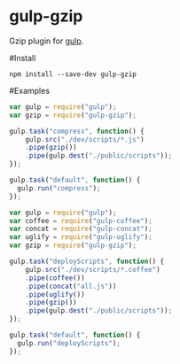 gulp-gzip
=========

Gzip plugin for [gulp](https://github.com/wearefractal/gulp).

#Install

```
npm install --save-dev gulp-gzip
```

#Examples

```javascript
var gulp = require("gulp");
var gzip = require("gulp-gzip");

gulp.task("compress", function() {
	gulp.src("./dev/scripts/*.js")
	.pipe(gzip())
	.pipe(gulp.dest("./public/scripts"));
});

gulp.task("default", function() {
  gulp.run("compress");
});
```

```javascript
var gulp = require("gulp");
var coffee = require("gulp-coffee");
var concat = require("gulp-concat");
var uglify = require("gulp-uglify");
var gzip = require("gulp-gzip");

gulp.task("deployScripts", function() {
	gulp.src("./dev/scripts/*.coffee")
	.pipe(coffee())
	.pipe(concat("all.js"))
	.pipe(uglify())
	.pipe(gzip())
	.pipe(gulp.dest("./public/scripts"));
});

gulp.task("default", function() {
  gulp.run("deployScripts");
});
```
